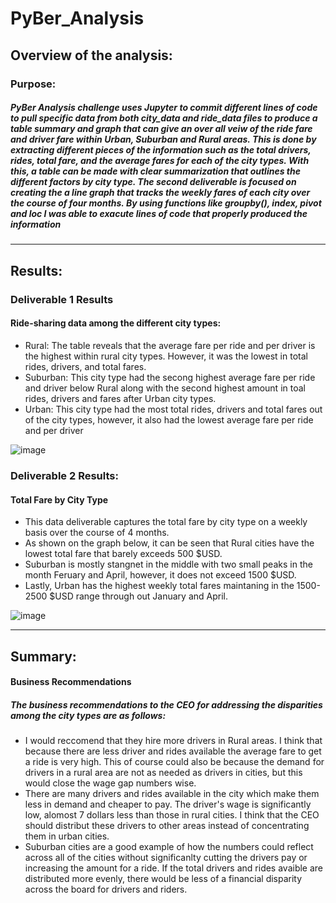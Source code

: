 # PyBer_Analysis

## Overview of the analysis:
### Purpose:
##### PyBer Analysis challenge uses Jupyter to commit different lines of code to pull specific data from  both city_data and ride_data files to produce a table summary and graph that can give an over all veiw of the ride fare and driver fare within Urban, Suburban and Rural areas. This is done by extracting different pieces of the information such as the total drivers, rides, total fare, and the average fares for each of the city types. With this, a table can be made with clear summarization that outlines the different factors by city type. The second deliverable is focused on creating the a line graph that tracks the weekly fares of each city over the course of four months. By using functions like groupby(), index, pivot and loc I was able to exacute lines of code that properly produced the information 
---
## Results:
### Deliverable 1 Results
#### Ride-sharing data among the different city types:

* Rural: The table reveals that the average fare per ride and per driver is the highest within rural city types. However, it was the lowest in total rides, drivers, and total fares. 
* Suburban: This city type had the secong highest average fare per ride and driver below Rural along with the second highest amount in toal rides, drivers and fares after Urban city types.
* Urban: This city type had the most total rides, drivers and total fares out of the city types, however, it also had the lowest average fare per ride and per driver

![image](https://user-images.githubusercontent.com/105329532/182691061-b76d8542-2589-419d-b985-726a5948418c.png)

### Deliverable 2 Results:
#### Total Fare by City Type

* This data deliverable captures the total fare by city type on a weekly basis over the course of 4 months.
*  As shown on the graph below, it can be seen that Rural cities have the lowest total fare that barely exceeds 500 $USD. 
*  Suburban is mostly stangnet in the middle with two small peaks in the month Feruary and April, however, it does not exceed 1500 $USD. 
*  Lastly, Urban has the highest weekly total fares maintaning in the  1500- 2500 $USD range through out January and April.

![image](https://user-images.githubusercontent.com/105329532/182695566-00f472c7-8ae6-4a9b-afa9-7c8d321b3114.png)

---
## Summary:
#### Business Recommendations 
##### The business recommendations to the CEO for addressing the disparities among the city types are as follows:

* I would reccomend that they hire more drivers in Rural areas. I think that because there are less driver and rides available the average fare to get a ride is very high. This of course could also be because the demand for drivers in a rural area are not as needed as drivers in cities, but this would close the wage gap numbers wise. 
* There are many drivers and rides available in the city which make them less in demand and cheaper to pay. The driver's wage is significantly low, alomost 7 dollars less than those in rural cities. I think that the CEO should distribut these drivers to other areas instead of concentrating them in urban cities. 
* Suburban cities are a good example of how the numbers could reflect across all of the cities without significanlty cutting the drivers pay or increasing the amount for a ride. If the total drivers and rides avaible are distributed more evenly, there would be less of a financial disparity across the board for drivers and riders.



